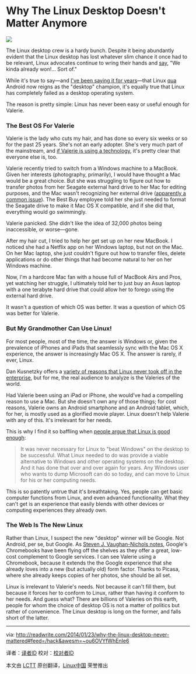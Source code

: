 Why The Linux Desktop Doesn't Matter Anymore
================================================================================
![](http://readwrite.com/files/styles/630_0su/public/fields/shutterstock_134327498.jpg)

The Linux desktop crew is a hardy bunch. Despite it being abundantly evident that the Linux desktop has lost whatever slim chance it once had to be relevant, Linux advocates continue to wring their hands and [say][1], "We kinda already won!... Sort of."

While it's true to say—and [I've been saying it for years][2]—that Linux [qua][3] Android now reigns as the "desktop" champion, it's equally true that Linux has completely failed as a desktop operating system.

The reason is pretty simple: Linux has never been easy or useful enough for Valerie.

### The Best OS For Valerie ###

Valerie is the lady who cuts my hair, and has done so every six weeks or so for the past 25 years. She's not an early adopter. She's very much part of the mainstream, and [if Valerie is using a technology][4], it's pretty clear that everyone else is, too. 

Valerie recently tried to switch from a Windows machine to a MacBook. Given her interests (photography, primarily), I would have thought a Mac would be a great choice. But she was struggling to figure out how to transfer photos from her Seagate external hard drive to her Mac for editing purposes, and the Mac wasn't recognizing her external drive ([apparently a common issue][5]). The Best Buy employee told her she just needed to format the Seagate drive to make it Mac OS X compatible, and if she did that, everything would go swimmingly.

Valerie panicked. She didn't like the idea of 32,000 photos being inaccessible, or worse—gone. 

After my hair cut, I tried to help her get set up on her new MacBook. I noticed she had a Netflix app on her Windows laptop, but not on the Mac. On her Mac laptop, she just couldn't figure out how to transfer files, delete applications or do other things that had become natural to her on her Windows machine.

Now, I'm a hardcore Mac fan with a house full of MacBook Airs and Pros, yet watching her struggle, I ultimately told her to just buy an Asus laptop with a one terabyte hard drive that could allow her to forego using the external hard drive. 

It wasn't a question of which OS was better. It was a question of which OS was better for Valerie.

### But My Grandmother Can Use Linux! ###

For most people, most of the time, the answer is Windows or, given the prevalence of iPhones and iPads that seamlessly sync with the Mac OS X experience, the answer is increasingly Mac OS X. The answer is rarely, if ever, Linux.

Dan Kusnetzky offers a [variety of reasons that Linux never took off in the enterprise][6], but for me, the real audience to analyze is the Valeries of the world.

Had Valerie been using an iPad or iPhone, she would've had a compelling reason to use a Mac. But she doesn't own any of those things; for cost reasons, Valerie owns an Android smartphone and an Android tablet, which, for her, is mostly used as a glorified movie player. Linux doesn't help Valerie with any of this. It's irrelevant for her needs.

This is why I find it so baffling when [people argue that Linux is good enough][7]:

> It was never necessary for Linux to "beat Windows" on the desktop to be successful. What Linux needed to do was provide a viable alternative to Windows and other operating systems on the desktop. And it has done that over and over again for years. Any Windows user who wants to dump Microsoft can do so today, and can move to Linux for his or her computing needs.

This is so patently untrue that it's breathtaking. Yes, people can get basic computer functions from Linux, and even advanced functionality. What they can't get is an experience that easily blends with other devices or computing experiences they already own. 

### The Web Is The New Linux ###

Rather than Linux, I suspect the new "desktop" winner will be Google. Not Android, per se, but Google. As [Steven J. Vaughan-Nichols notes][8], Google's Chromebooks have been flying off the shelves as they offer a great, low-cost complement to Google services. I can see Valerie using a Chromebook, because it extends the the Google experience that she already loves into a new (but actually old) form factor. Thanks to Picasa, where she already keeps copies of her photos, she should be all set.

Linux is irrelevant to Valerie's needs. Not because it can't fill them, but because it forces her to conform to Linux, rather than having it conform to her needs. And guess what? There are billions of Valeries on this earth, people for whom the choice of desktop OS is not a matter of politics but rather of convenience. The Linux desktop is long on the former, and falls short of the latter.

--------------------------------------------------------------------------------

via: http://readwrite.com/2014/01/23/why-the-linux-desktop-never-mattered#feed=/hack&awesm=~ou6OVYfWhEnIe6

译者：[译者ID](https://github.com/译者ID) 校对：[校对者ID](https://github.com/校对者ID)

本文由 [LCTT](https://github.com/LCTT/TranslateProject) 原创翻译，[Linux中国](http://linux.cn/) 荣誉推出

[1]:http://www.itworld.com/open-source/398428/has-linux-lost-desktop-forever-windows
[2]:http://readwrite.com/2013/02/04/the-year-of-the-linux-desktop-2012#awesm=~otMxvaN3z0hqn1
[3]:https://www.google.com/search?q=qua&oq=qua&aqs=chrome..69i57j69i61l2j0l2j69i61.6997j0j7&sourceid=chrome&espv=210&es_sm=91&ie=UTF-8
[4]:http://news.cnet.com/8301-13505_3-10113244-16.html
[5]:https://discussions.apple.com/message/12225326#12225326
[6]:http://www.zdnet.com/why-didnt-linux-win-on-the-desktop-7000024760/
[7]:http://www.itworld.com/open-source/398428/has-linux-lost-desktop-forever-windows
[8]:http://www.computerworld.com/s/article/9245119/Steven_J._Vaughan_Nichols_The_Windows_killer_Chromebook